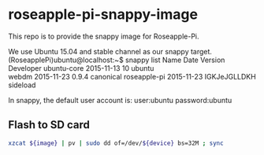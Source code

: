 # roseapple-pi-snappy-image
This repo is to provide the snappy image for Roseapple-Pi.

We use Ubuntu 15.04 and stable channel as our snappy target.
(RoseapplePi)ubuntu@localhost:~$ snappy list
Name         Date       Version      Developer 
ubuntu-core  2015-11-13 10           ubuntu    
webdm        2015-11-23 0.9.4        canonical 
roseapple-pi 2015-11-23 IGKJeJGLLDKH sideload  

In snappy, the default user account is:
user:ubuntu
password:ubuntu

## Flash to SD card

```bash
xzcat ${image} | pv | sudo dd of=/dev/${device} bs=32M ; sync
```
